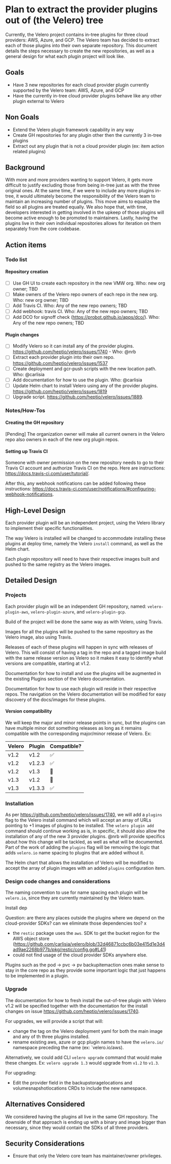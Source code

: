 # Plan to extract the provider plugins out of (the Velero) tree

Currently, the Velero project contains in-tree plugins for three cloud providers: AWS, Azure, and GCP. The Velero team has decided to extract each of those plugins into their own separate repository. This document details the steps necessary to create the new repositories, as well as a general design for what each plugin project will look like.

## Goals

- Have 3 new repositories for each cloud provider plugin currently supported by the Velero team: AWS, Azure, and GCP
- Have the currently in-tree cloud provider plugins behave like any other plugin external to Velero

## Non Goals

- Extend the Velero plugin framework capability in any way
- Create GH repositories for any plugin other then the currently 3 in-tree plugins
- Extract out any plugin that is not a cloud provider plugin (ex: item action related plugins)

## Background

With more and more providers wanting to support Velero, it gets more difficult to justify excluding those from being in-tree just as with the three original ones. At the same time, if we were to include any more plugins in-tree, it would ultimately become the responsibility of the Velero team to maintain an increasing number of plugins. This move aims to equalize the field so all plugins are treated equally. We also hope that, with time, developers interested in getting involved in the upkeep of those plugins will become active enough to be promoted to maintainers. Lastly, having the plugins live in their own individual repositories allows for iteration on them separately from the core codebase.

## Action items

### Todo list

#### Repository creation

- [ ] Use GH UI to create each repository in the new VMW org. Who: new org owner; TBD
- [ ] Make owners of the Velero repo owners of each repo in the new org. Who: new org owner; TBD
- [ ] Add Travis CI. Who: Any of the new repo owners; TBD
- [ ] Add webhook: travis CI. Who: Any of the new repo owners; TBD
- [ ] Add DCO for signoff check (https://probot.github.io/apps/dco/). Who: Any of the new repo owners; TBD

#### Plugin changes

- [ ] Modify Velero so it can install any of the provider plugins. https://github.com/heptio/velero/issues/1740 - Who: @nrb
- [ ] Extract each provider plugin into their own repo. https://github.com/heptio/velero/issues/1537
- [ ] Create deployment and gcr-push scripts with the new location path. Who: @carlisia
- [ ] Add documentation for how to use the plugin. Who: @carlisia
- [ ] Update Helm chart to install Velero using any of the provider plugins. https://github.com/heptio/velero/issues/1819
- [ ] Upgrade script. https://github.com/heptio/velero/issues/1889.

### Notes/How-Tos

#### Creating the GH repository

[Pending] The organization owner will make all current owners in the Velero repo also owners in each of the new org plugin repos.

#### Setting up Travis CI

Someone with owner permission on the new repository needs to go to their Travis CI account and authorize Travis CI on the repo. Here are instructions: https://docs.travis-ci.com/user/tutorial/.

After this, any webhook notifications can be added following these instructions: https://docs.travis-ci.com/user/notifications/#configuring-webhook-notifications.

## High-Level Design

Each provider plugin will be an independent project, using the Velero library to implement their specific functionalities.

The way Velero is installed will be changed to accommodate installing these plugins at deploy time, namely the Velero `install` command, as well as the Helm chart.

Each plugin repository will need to have their respective images built and pushed to the same registry as the Velero images.

## Detailed Design

### Projects

Each provider plugin will be an independent GH repository, named: `velero-plugin-aws`, `velero-plugin-azure`, and `velero-plugin-gcp`.

Build of the project will be done the same way as with Velero, using Travis.

Images for all the plugins will be pushed to the same repository as the Velero image, also using Travis.

Releases of each of these plugins will happen in sync with releases of Velero. This will consist of having a tag in the repo and a tagged image build with the same release version as Velero so it makes it easy to identify what versions are compatible, starting at v1.2.

Documentation for how to install and use the plugins will be augmented in the existing Plugins section of the Velero documentation.

Documentation for how to use each plugin will reside in their respective repos. The navigation on the Velero documentation will be modified for easy discovery of the docs/images for these plugins.

#### Version compatibility

We will keep the major and minor release points in sync, but the plugins can have multiple minor dot something releases as long as it remains compatible with the corresponding major/minor release of Velero. Ex:

| Velero  | Plugin  | Compatible?   |
|---|---|---|
|  v1.2 |  v1.2 | ✅  |
|  v1.2 |  v1.2.3 | ✅  |
|  v1.2 |  v1.3 | 🚫  |
|  v1.3 |  v1.2 | 🚫  |
|  v1.3 |  v1.3.3 | ✅  |

### Installation

As per https://github.com/heptio/velero/issues/1740, we will add a `plugins` flag to the Velero install command which will accept an array of URLs pointing to +1 images of plugins to be installed. The `velero plugin add` command should continue working as is, in specific, it should also allow the installation of any of the new 3 provider plugins. @nrb will provide specifics about how this change will be tackled, as well as what will be documented. Part of the work of adding the `plugins` flag will be removing the logic that adds `velero.io` name spacing to plugins that are added without it.

The Helm chart that allows the installation of Velero will be modified to accept the array of plugin images with an added `plugins` configuration item.

### Design code changes and considerations

The naming convention to use for name spacing each plugin will be `velero.io`, since they are currently maintained by the Velero team.

Install dep

Question: are there any places outside the plugins where we depend on the cloud-provider SDKs? can we eliminate those dependencies too? x

- the `restic` package uses the `aws`. SDK to get the bucket region for the AWS object store (https://github.com/carlisia/velero/blob/32d46871ccbc6b03e415d1e3d4ad9ae2268b977b/pkg/restic/config.go#L41)
- could not find usage of the cloud provider SDKs anywhere else.

Plugins such as the pod -> pvc -> pv backupitemaction ones make sense to stay in the core repo as they provide some important logic that just happens to be implemented in a plugin.

### Upgrade

The documentation for how to fresh install the out-of-tree plugin with Velero v1.2 will be specified together with the documentation for the install changes on issue https://github.com/heptio/velero/issues/1740.

For upgrades, we will provide a script that will:

- change the tag on the Velero deployment yaml for both the main image and any of th three plugins installed.
- rename existing aws, azure or gcp plugin names to have the `velero.io/` namespace preceding the name (ex: `velero.io/aws).

Alternatively, we could add CLI `velero upgrade` command that would make these changes. Ex: `velero upgrade 1.3` would upgrade from `v1.2` to `v1.3`.

For upgrading:

- Edit the provider field in the backupstoragelocations and volumesnapshotlocations CRDs to include the new namespace.

## Alternatives Considered

We considered having the plugins all live in the same GH repository. The downside of that approach is ending up with a binary and image bigger than necessary, since they would contain the SDKs of all three providers.

## Security Considerations

- Ensure that only the Velero core team has maintainer/owner privileges.
